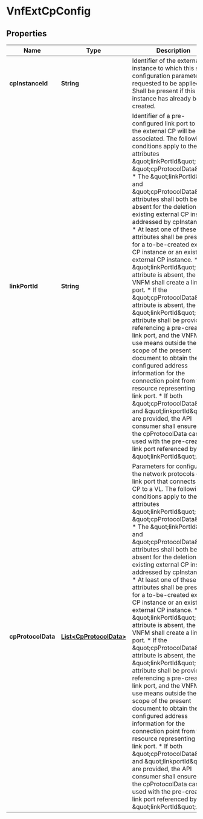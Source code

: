 
# VnfExtCpConfig

## Properties
Name | Type | Description | Notes
------------ | ------------- | ------------- | -------------
**cpInstanceId** | **String** | Identifier of the external CP instance to which this set of configuration parameters is requested to be applied. Shall be present if this instance has already been created.  |  [optional]
**linkPortId** | **String** | Identifier of a pre-configured link port to which the external CP will be associated. The following conditions apply to the attributes \&quot;linkPortId\&quot; and \&quot;cpProtocolData\&quot;: * The \&quot;linkPortId\&quot; and \&quot;cpProtocolData\&quot; attributes shall both be   absent for the deletion of an existing external CP instance   addressed by cpInstanceId. * At least one of these attributes shall be present for a   to-be-created external CP instance or an existing external   CP instance. * If the \&quot;linkPortId\&quot; attribute is absent, the VNFM shall create a   link port. * If the \&quot;cpProtocolData\&quot; attribute is absent, the \&quot;linkPortId\&quot;   attribute shall be provided referencing a pre-created link port,   and the VNFM can use means outside the scope of the present   document to obtain the pre-configured address information for the   connection point from the resource representing the link port. * If both \&quot;cpProtocolData\&quot; and \&quot;linkportId\&quot; are provided, the API   consumer shall ensure that the cpProtocolData can be used with the   pre-created link port referenced by \&quot;linkPortId\&quot;.  |  [optional]
**cpProtocolData** | [**List&lt;CpProtocolData&gt;**](CpProtocolData.md) | Parameters for configuring the network protocols on the link port that connects the CP to a VL. The following conditions apply to the attributes \&quot;linkPortId\&quot; and \&quot;cpProtocolData\&quot;: * The \&quot;linkPortId\&quot; and \&quot;cpProtocolData\&quot; attributes shall both be   absent for the deletion of an existing external CP instance   addressed by cpInstanceId. * At least one of these attributes shall be present for a   to-be-created external CP instance or an existing external   CP instance. * If the \&quot;linkPortId\&quot; attribute is absent, the VNFM shall create a   link port. * If the \&quot;cpProtocolData\&quot; attribute is absent, the \&quot;linkPortId\&quot;   attribute shall be provided referencing a pre-created link port,   and the VNFM can use means outside the scope of the present   document to obtain the pre-configured address information for the   connection point from the resource representing the link port. * If both \&quot;cpProtocolData\&quot; and \&quot;linkportId\&quot; are provided, the API   consumer shall ensure that the cpProtocolData can be used with the   pre-created link port referenced by \&quot;linkPortId\&quot;.  |  [optional]



